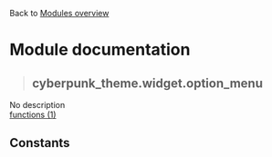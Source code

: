 Back to [Modules overview](https://github.com/pyrustic/cyberpunk-theme/blob/master/docs/modules/README.md)
  
# Module documentation
>## cyberpunk\_theme.widget.option\_menu
No description
<br>
[functions (1)](https://github.com/pyrustic/cyberpunk-theme/blob/master/docs/modules/content/cyberpunk_theme.widget.option_menu/functions.md)


## Constants
```python

```

